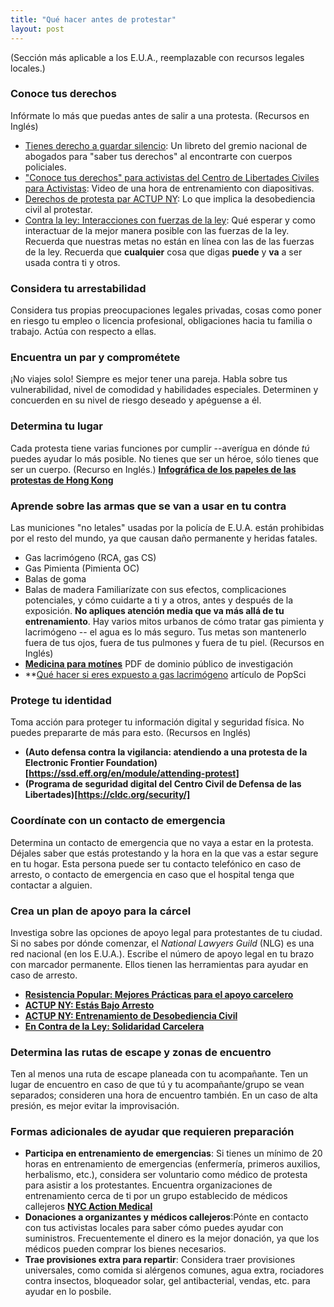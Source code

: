 ```yaml
---
title: "Qué hacer antes de protestar"
layout: post
---
```

(Sección más aplicable a los E.U.A., reemplazable con recursos legales locales.)
### Conoce tus derechos
Infórmate lo más que puedas antes de salir a una protesta.
(Recursos en Inglés)
* [Tienes derecho a guardar silencio](https://www.nlg.org/know-your-rights): Un libreto del gremio nacional de abogados para "saber tus derechos" al encontrarte con cuerpos policiales.
* ["Conoce tus derechos" para activistas del Centro de Libertades Civiles para Activistas](https://cldc.org/know-your-rights-for-activists/): Video de una hora de entrenamiento con diapositivas.
* [Derechos de protesta par ACTUP NY](https://actupny.org/documents/demomanual/atthedemo.html): Lo que implica la desobediencia civil al protestar.
* [Contra la ley: Interacciones con fuerzas de la ley](http://upagainstthelaw.org/interactions-with-law-enforcement/): Qué esperar y como interactuar de la mejor manera posible con las fuerzas de la ley.
Recuerda que nuestras metas no están en línea con las de las fuerzas de la ley. Recuerda que **cualquier** cosa que digas **puede** y **va** a ser usada contra ti y otros.

### Considera tu arrestabilidad
Considera tus propias preocupaciones legales privadas, cosas como poner en riesgo tu empleo o licencia profesional, obligaciones hacia tu familia o trabajo. Actúa con respecto a ellas.

### Encuentra un par y comprométete
¡No viajes solo! Siempre es mejor tener una pareja. Habla sobre tus vulnerabilidad, nivel de comodidad y habilidades especiales. Determinen y concuerden en su nivel de riesgo deseado y apéguense a él.

### Determina tu lugar
Cada protesta tiene varias funciones por cumplir --averígua en dónde *tú* puedes ayudar lo más posible. No tienes que ser un héroe, sólo tienes que ser un cuerpo.
(Recurso en Inglés.)
**[Infográfica de los papeles de las protestas de Hong Kong](https://i.imgur.com/su1Z6X1.jpg)**

### Aprende sobre las armas que se van a usar en tu contra
Las municiones "no letales" usadas por la policía de E.U.A. están prohibidas por el resto del mundo, ya que causan daño permanente y heridas fatales.
* Gas lacrimógeno (RCA, gas CS)
* Gas Pimienta (Pimienta OC)
* Balas de goma 
* Balas de madera
Familiarízate con sus efectos, complicaciones potenciales, y cómo cuidarte a ti y a otros, antes y después de la exposición. **No apliques atención media que va más allá de tu entrenamiento**. Hay varios mitos urbanos de cómo tratar gas pimienta y lacrimógeno -- el agua es lo más seguro. Tus metas son mantenerlo fuera de tus ojos, fuera de tus pulmones y fuera de tu piel.
(Recursos en Inglés)
* **[Medicina para motínes](https://riotmedicine.net/)** PDF de dominio público de investigación
* **[Qué hacer si eres expuesto a gas lacrimógeno](https://www.popsci.com/story/diy/tear-gas-guide/) artículo de PopSci

### Protege tu identidad
Toma acción para proteger tu información digital y seguridad física. No puedes prepararte de más para esto.
(Recursos en Inglés)
* **(Auto defensa contra la vigilancia: atendiendo a una protesta de la Electronic Frontier Foundation)[https://ssd.eff.org/en/module/attending-protest]**
* **(Programa de seguridad digital del Centro Civil de Defensa de las Libertades)[https://cldc.org/security/]**

### Coordínate con un contacto de emergencia
Determina un contacto de emergencia que no vaya a estar en la protesta. Déjales saber que estás protestando y la hora en la que vas a estar segure en tu hogar. Esta persona puede ser tu contacto telefónico en caso de arresto, o contacto de emergencia en caso que el hospital tenga que contactar a alguien.

### Crea un plan de apoyo para la cárcel
Investiga sobre las opciones de apoyo legal para protestantes de tu ciudad. Si no sabes por dónde comenzar, el *National Lawyers Guild* (NLG) es una red nacional (en los E.U.A.). Escribe el número de apoyo legal en tu brazo con marcador permanente. Ellos tienen las herramientas para ayudar en caso de arresto.
* **[Resistencia Popular: Mejores Prácticas para el apoyo carcelero](https://popularresistance.org/best-practices-for-jail-support/)**
* **[ACTUP NY: Estás Bajo Arresto](https://actupny.org/documents/demomanual/underarrest.html)**
* **[ACTUP NY: Entrenamiento de Desobediencia Civil](https://actupny.org/documents/CDdocuments/Legal.html)**
* **[En Contra de la Ley: Solidaridad Carcelera](http://upagainstthelaw.org/jail-solidarity/)**

### Determina las rutas de escape y zonas de encuentro
Ten al menos una ruta de escape planeada con tu acompañante. Ten un lugar de encuentro en caso de que tú y tu acompañante/grupo se vean separados; consideren una hora de encuentro también. En un caso de alta presión, es mejor evitar la improvisación.

### Formas adicionales de ayudar que requieren preparación
* **Participa en entrenamiento de emergencias**: Si tienes un mínimo de 20 horas en entrenamiento de emergencias (enfermería, primeros auxilios, herbalismo, etc.), considera ser voluntario como médico de protesta para asistir a los protestantes. Encuentra organizaciones de entrenamiento cerca de ti por un grupo establecido de médicos callejeros **[NYC Action Medical](https://www.facebook.com/NYCactionmedical)**
* **Donaciones a organizantes y médicos callejeros**:Pónte en contacto con tus activistas locales para saber cómo puedes ayudar con suministros. Frecuentemente el dinero es la mejor donación, ya que los médicos pueden comprar los bienes necesarios.
* **Trae provisiones extra para repartir**: Considera traer provisiones universales, como comida si alérgenos comunes, agua extra, rociadores contra insectos, bloqueador solar, gel antibacterial, vendas, etc. para ayudar en lo posbile.
